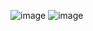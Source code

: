![image](https://github.com/user-attachments/assets/58a40534-f7f4-4017-8155-ea7372e4b0e7)
![image](https://github.com/user-attachments/assets/ecbda32b-2064-4521-b2cd-be30da80ea8a)
